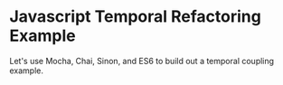 # Javascript Temporal Refactoring Example

Let's use Mocha, Chai, Sinon, and ES6 to build out a temporal coupling
example.
